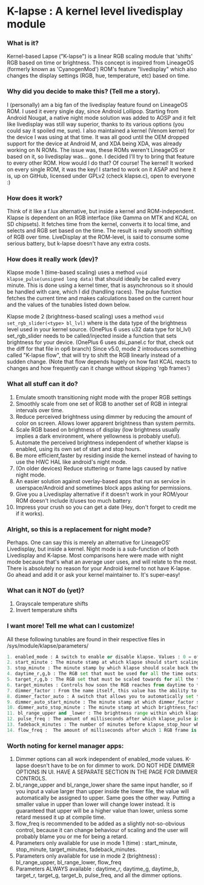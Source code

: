 # K-lapse : A kernel level livedisplay module

### What is it?
Kernel-based Lapse ("K-lapse") is a linear RGB scaling module that 'shifts' RGB based on time or brightness.
This concept is inspired from LineageOS (formerly known as 'CyanogenMod') ROM's feature "livedisplay" which also changes the display settings (RGB, hue, temperature, etc) based on time.

### Why did you decide to make this? (Tell me a story).
I (personally) am a big fan of the livedisplay feature found on LineageOS ROM. I used it every single day, since Android Lollipop.
Starting from Android Nougat, a native night mode solution was added to AOSP and it felt like livedisplay was still way superior,
thanks to its various options (you could say it spoiled me, sure). I also maintained a kernel (Venom kernel) for the device I was using at that time.
It was all good until the OEM dropped support for the device at Android M, and XDA being XDA, was already working on N ROMs.
The issue was, these ROMs weren't LineageOS or based on it, so livedisplay was... gone. I decided I'll try to bring that feature to every other ROM.
How would I do that? Of course! The kernel! It worked on every single
ROM, it was the key! I started to work on it ASAP and here it is, up on
GitHub, licensed under GPLv2 (check klapse.c), open to everyone :)

### How does it work?
Think of it like a f.lux alternative, but inside a kernel and ROM-independent.
Klapse is dependent on an RGB interface (like Gamma on MTK and KCAL on SD chipsets).
It fetches time from the kernel, converts it to local time, and selects and RGB set based on the time. The result is really smooth shifting of RGB over time.
LiveDisplay at the ROM-level, is said to consume some serious battery, but k-lapse doesn't have any extra costs.

### How does it really work (dev)?
Klapse mode 1 (time-based scaling) uses a method `void klapse_pulse(unsigned long data)` that should ideally be called every minute.
This is done using a kernel timer, that is asynchronous so it should be handled with care, which I did (handling races).
The pulse function fetches the current time and makes calculations based on the current hour and the values of the tunables listed down below.

Klapse mode 2 (brightness-based scaling) uses a method `void set_rgb_slider(<type> bl_lvl)` where <type> is the data type of the brightness level used in your kernel source.
(OnePlus 6 uses u32 data type for bl_lvl)
set_rgb_slider needs to be called/injected inside a function that sets brightness for your device.
(OnePlus 6 uses dsi_panel.c for that, check out the diff for that file in op6 branch)
Since v5.0, mode 2 introduces something called "K-lapse flow", that will try to shift the RGB linearly instead of a sudden change.
(Note that flow depends hugely on how fast KCAL reacts to changes and how frequently can it change without skipping 'rgb frames')

### What all stuff can it do?
1. Emulate smooth transitioning night mode with the proper RGB settings
2. Smoothly scale from one set of RGB to another set of RGB in integral intervals over time.
3. Reduce perceived brightness using dimmer by reducing the amount of color on screen. Allows lower apparent brightness than system permits.
4. Scale RGB based on brightness of display (low brightness usually implies a dark environment, where yellowness is probably useful).
5. Automate the perceived brightness independent of whether klapse is enabled, using its own set of start and stop hours.
6. Be more efficient,faster by residing inside the kernel instead of having to use the HWC HAL like android's night mode.
7. (On older devices) Reduce stuttering or frame lags caused by native night mode.
8. An easier solution against overlay-based apps that run as service in userspace/Android and sometimes block apps asking for permissions.
9. Give you a Livedisplay alternative if it doesn't work in your ROM/your ROM doesn't include it/uses too much battery.
10. Impress your crush so you can get a date (Hey, don't forget to credit me if it works).

### Alright, so this is a replacement for night mode?
Perhaps. One can say this is merely an alternative for LineageOS' Livedisplay, but inside a kernel. Night mode is a sub-function of both Livedisplay and K-lapse.
Most comparisons here were made with night mode because that's what an average user uses, and will relate to the most.
There is absolutely no reason for your Android kernel to not have K-lapse. Go ahead and add it or ask your kernel maintainer to. It's super-easy!

### What can it NOT do (yet)?
1. Grayscale temperature shifts
2. Invert temperature shifts

### I want more! Tell me what can I customize!
All these following tunables are found in their respective files in /sys/module/klapse/parameters/
```python
1. enabled_mode : A switch to enable or disable klapse. Values : 0 = off, 1 = time mode, 2 = brightness mode
2. start_minute : The minute stamp at which klapse should start scaling the RGB values from daytime to target (see next points). Values : 0-1439
3. stop_minute : The minute stamp by which klapse should scale back the RGB values from target to daytime (see next points). Values : 0-1439
4. daytime_r,g,b : The RGB set that must be used for all the time outside of start and stop minutes range (mode 1), or above bl_range_upper (mode 2)
5. target_r,g,b : The RGB set that must be scaled towards for all the time inside of start and stop minutes range (mode 1), or below bl_range_lower (mode 2)
6. target_minutes : Controls how soon the RGB reaches from daytime to target inside of start and stop hour range. Once target is reached, it remains constant till fadeback_minutes (#13) before stop hour, where target RGB scales back to daytime RGB.
7. dimmer_factor : From the name itself, this value has the ability to bend perception and make your display appear as if it is at a lesser brightness level than it actually is at. It works by reducing the RGB values by the same factor. Values : 10-100, (100 means accurate brightness, 50 means 50% of current intensity, you get it)
8. dimmer_factor_auto : A switch that allows you to automatically set the brightness factor in a set time range. Value : 0 = off, 1 = on
9. dimmer_auto_start_minute : The minute stamp at which dimmer_factor should be applied. Works only if #8 is 1. Values : 0-1439
10. dimmer_auto_stop_minute : The minute stamp at which brightness_factor should be reverted to 100. Works only if #8 is 1. Values : 0-1439
11. bl_range_upper and _lower : The brightness range within which klapse should scale from daytime to target_rgb. Works only if #1 is 2. Values : MIN_BRIGHTNESS-MAX_BRIGHTNESS
12. pulse_freq : The amount of milliseconds after which klapse_pulse is called. A more developer-targeted tunable. Only works when one or both of #1 and #8 are 1. Values : 50-600000 (Represents 50ms to 10 minutes)
13. fadeback_minutes : The number of minutes before klapse_stop_hour when RGB should start going back to daytime_rgb. Only works when #1 is 1. Values : 0-minutes between #2 and #3
14. flow_freq :  The amount of milliseconds after which 1 RGB frame is shifted. Somewhat developer-targeted parameter. Only works when mode 2 is enabled. Values : 50-600000 (Represents 50ms to 10 minutes)
```

### Worth noting for kernel manager apps:
1. Dimmer options can all work independent of enabled_mode values. K-lapse doesn't have to be on for dimmer to work. DO NOT HIDE DIMMER OPTIONS IN UI. HAVE A SEPARATE SECTION IN THE PAGE FOR DIMMER CONTROLS.
2. bl_range_upper and bl_range_lower share the same input handler, so if you input a value larger than upper inside the lower file, the value will automatically be assigned to upper. Same goes the other way. Putting a smaller value in upper than lower will change lower instead. It is guaranteed that upper will be a higher value than lower, unless some retard messed it up at compile time.
3. flow_freq is recommended to be added as a slightly not-so-obvious control, because it can change behaviour of scaling and the user will probably blame you or me for being a retard.
4. Parameters only available for use in mode 1 (time) : start_minute, stop_minute, target_minutes, fadeback_minutes.
5. Parameters only available for use in mode 2 (brightness) : bl_range_upper, bl_range_lower, flow_freq
6. Parameters ALWAYS available : daytime_r, daytime_g, daytime_b, target_r, target_g, target_b, pulse_freq, and all the dimmer options.
